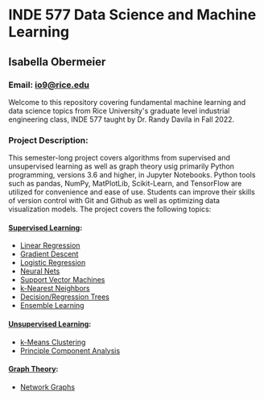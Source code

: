 # INDE 577 Data Science and Machine Learning
## Isabella Obermeier
### Email: io9@rice.edu

Welcome to this repository covering fundamental machine learning and data science topics from Rice University's graduate level industrial engineering class, INDE 577 taught by Dr. Randy Davila in Fall 2022. 

### Project Description:
This semester-long project covers algorithms from supervised and unsupervised learning as well as graph theory usig primarily Python programming, versions 3.6 and higher, in Jupyter Notebooks. Python tools such as pandas, NumPy, MatPlotLib, Scikit-Learn, and TensorFlow are utilized for convenience and ease of use. Students can improve their skills of version control with Git and Github as well as optimizing data visualization models. The project covers the following topics:

#### [Supervised Learning](./Supervised-Learning/):
- [Linear Regression](./Supervised-Learning/1-Linear-Regression/)
- [Gradient Descent](./Supervised-Learning/2-Gradient-Descent/)
- [Logistic Regression](./Supervised-Learning/3-Logistic-Regression/)
- [Neural Nets](./Supervised-Learning/4-Neural-Networks/)
- [Support Vector Machines](./Supervised-Learning/5-Support-Vector-Machines/)
- [k-Nearest Neighbors](./Supervised-Learning/6-k-Nearest-Neighbors/)
- [Decision/Regression Trees](./Supervised-Learning/7-Decision_Regression-Trees/)
- [Ensemble Learning](./Supervised-Learning/8-Ensemble-Learning/)

#### [Unsupervised Learning](./Unsupervised-Learning/):
- [k-Means Clustering](./Unsupervised-Learning/0-k-Means-Clustering/)
- [Principle Component Analysis](./Unsupervised-Learning/1-Principal-Component-Analysis/)

#### [Graph Theory](./Graph-Theory/1-Graph-Theory/):
- [Network Graphs](./Graph-Theory/1-Graph-Theory/) 
